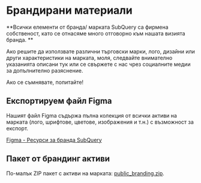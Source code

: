 # Брандирани материали

**Всички елементи от бранда/ марката SubQuery са фирмена собственост, като се отнасяме много отговорно към нашата визията бранда. **

Ако решите да използвате различни търговски марки, лого, дизайни или други характеристики на марката, моля, следвайте внимателно указанията описани тук или се свържете с нас чрез социалните медии за допълнително разяснение.

Ако се съмнявате, попитайте!

## Експортируем файл Figma

Нашият файл Figma съдържа пълна колекция от всички активи на марката (лого, шрифтове, цветове, изображения и т.н.) с възможност за експорт.

[Figma - Ресурси за бранда SubQuery](https://www.figma.com/file/AaCXaOcElrlbxq8fz39sJU/SubQuery-Brand-Resources?node-id=3%3A2)

## Пакет от брандинг активи

По-малък ZIP пакет с активи на марката: [public_branding.zip](https://static.subquery.network/public_branding.zip).
